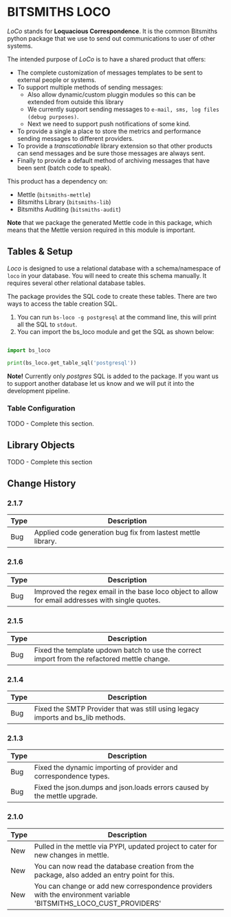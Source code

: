 # BITSMITHS LOCO #

*LoCo* stands for **Loquacious Correspondence**. It is the common Bitsmiths python package that we use to send out communications to
user of other systems.

The intended purpose of *LoCo* is to have a shared product that offers:

- The complete customization of messages templates to be sent to external people or systems.
- To support multiple methods of sending messages:
  - Also allow dynamic/custom pluggin modules so this can be extended from outside this library
  - We currently support sending messages to `e-mail, sms, log files (debug purposes)`.
  - Next we need to support push notifications of some kind.
- To provide a single a place to store the metrics and performance sending messages to different providers.
- To provide a *transcationable* library extension so that other products can send messages and be sure those messages are always sent.
- Finally to provide a default method of archiving messages that have been sent (batch code to speak).

This product has a dependency on:

- Mettle (`bitsmiths-mettle`)
- Bitsmiths Library (`bitsmiths-lib`)
- Bitsmiths Auditing (`bitsmiths-audit`)


**Note** that we package the generated Mettle code in this package, which means that the Mettle version required in this module is important.

## Tables & Setup ##

*Loco* is designed to use a relational database with a schema/namespace of `loco` in your database. You will need to create this schema manually.
It requires several other relational database tables.

The package provides the SQL code to create these tables. There are two ways to access the table creation SQL.

1. You can run `bs-loco -g postgresql` at the command line, this will print all the SQL to `stdout`.
2. You can import the bs_loco module and get the SQL as shown below:

```python

import bs_loco

print(bs_loco.get_table_sql('postgresql'))

```

**Note!** Currently only *postgres* SQL is added to the package. If you want us to support another database let
us know and we will put it into the development pipeline.

### Table Configuration ###

TODO - Complete this section.

## Library Objects ##

TODO - Complete this section

## Change History ##

### 2.1.7 ###

| Type | Description |
| ---- | ----------- |
| Bug  | Applied code generation bug fix from lastest mettle library. |

### 2.1.6 ###

| Type | Description |
| ---- | ----------- |
| Bug  | Improved the regex email in the base loco object to allow for email addresses with single quotes. |

### 2.1.5 ###

| Type | Description |
| ---- | ----------- |
| Bug  | Fixed the template updown batch to use the correct import from the refactored mettle change. |

### 2.1.4 ###

| Type | Description |
| ---- | ----------- |
| Bug  | Fixed the SMTP Provider that was still using legacy imports and bs_lib methods. |

### 2.1.3 ###

| Type | Description |
| ---- | ----------- |
| Bug  | Fixed the dynamic importing of provider and correspondence types. |
| Bug  | Fixed the json.dumps and json.loads errors caused by the mettle upgrade. |


### 2.1.0 ###

| Type | Description |
| ---- | ----------- |
| New  | Pulled in the mettle via PYPI, updated project to cater for new changes in mettle. |
| New  | You can now read the database creation from the package, also added an entry point for this. |
| New  | You can change or add new correspondence providers with the environment variable 'BITSMITHS_LOCO_CUST_PROVIDERS' |
